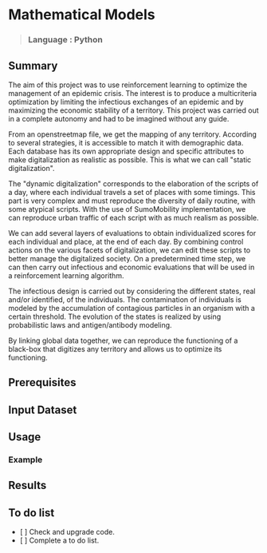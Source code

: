 # Mathematical Models #
> ### Language : Python ###

## Summary ##

The aim of this project was to use reinforcement learning to optimize the management of an epidemic crisis. The interest is to produce a multicriteria optimization by limiting the infectious exchanges of an epidemic and by maximizing the economic stability of a territory. This project was carried out in a complete autonomy and had to be imagined without any guide.

From an openstreetmap file, we get the mapping of any territory. According to several strategies, it is accessible to match it with demographic data. Each database has its own appropriate design and specific attributes to make digitalization as realistic as possible. This is what we can call "static digitalization".

The "dynamic digitalization" corresponds to the elaboration of the scripts of a day, where each individual travels a set of places with some timings. This part is very complex and must reproduce the diversity of daily routine, with some atypical scripts. With the use of SumoMobility implementation, we can reproduce urban traffic of each script with as much realism as possible.

We can add several layers of evaluations to obtain individualized scores for each individual and place, at the end of each day. By combining control actions on the various facets of digitalization, we can edit these scripts to better manage the digitalized society. On a predetermined time step, we can then carry out infectious and economic evaluations that will be used in a reinforcement learning algorithm.

The infectious design is carried out by considering the different states, real and/or identified, of the individuals. The contamination of individuals is modeled by the accumulation of contagious particles in an organism with a certain threshold. The evolution of the states is realized by using probabilistic laws and antigen/antibody modeling.

By linking global data together, we can reproduce the functioning of a black-box that digitizes any territory and allows us to optimize its functioning.

## Prerequisites ##

## Input Dataset ##

## Usage ##

### Example ###

## Results ##

## To do list ##

- [ ] Check and upgrade code.
- [ ] Complete a to do list.

